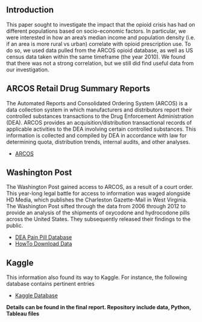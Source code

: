 ## Introduction

This paper sought to investigate the impact that the opioid crisis has had on different
populations based on socio-economic factors. In particular, we were interested in how an area’s
median income and population density (i.e. if an area is more rural vs urban) correlate with
opioid prescription use. To do so, we used data pulled from the ARCOS opioid database, as
well as US census data taken within the same timeframe (the year 2010). We found that there
was not a strong correlation, but we still did find useful data from our investigation.

## ARCOS Retail Drug Summary Reports

The Automated Reports and Consolidated Ordering System (ARCOS) is a data collection system in which manufacturers and distributors report their controlled substances transactions to the Drug Enforcement Administration (DEA).
ARCOS provides an acquisition/distribution transactional records of applicable activities to the DEA involving certain controlled substances.
This information is collected and compiled by DEA in accordance with law for determining quota, distribution trends, internal audits, and other analyses.

* [ARCOS](https://www.deadiversion.usdoj.gov/arcos/retail_drug_summary/)


## Washington Post

The Washington Post gained access to ARCOS, as a result of a court order.
This year-long legal battle for access to information was waged alongside HD Media, which publishes the Charleston Gazette-Mail in West Virginia.
The Washington Post sifted through the data from 2006 through 2012 to provide an analysis of the shipments of oxycodone and hydrocodone pills across the United States.
They subsequently released their findings to the public.

* [DEA Pain Pill Database](https://www.washingtonpost.com/graphics/2019/investigations/dea-pain-pill-database/)
* [HowTo Download Data](https://www.washingtonpost.com/national/2019/07/18/how-download-use-dea-pain-pills-database/)


## Kaggle

This information also found its way to Kaggle.
For instance, the following database contains pertinent entries

* [Kaggle Database](https://www.kaggle.com/paultimothymooney/pain-pills-in-the-usa#arcos_all_washpost.tsv.gz)

**Details can be found in the final report.
Repository include data, Python, Tableau files**
